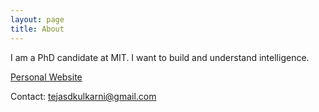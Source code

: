 ```yaml
---
layout: page
title: About
---
```


I am a PhD candidate at MIT. I want to build and understand intelligence. 

[Personal Website](http://tejask.com/)

Contact: tejasdkulkarni@gmail.com
